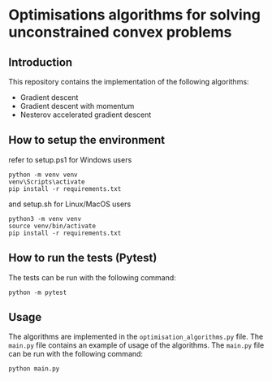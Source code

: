 # Optimisations algorithms for solving unconstrained convex problems
## Introduction
This repository contains the implementation of the following algorithms:
- Gradient descent
- Gradient descent with momentum
- Nesterov accelerated gradient descent

## How to setup the environment
refer to setup.ps1 for Windows users 
```
python -m venv venv
venv\Scripts\activate
pip install -r requirements.txt
```
and setup.sh for Linux/MacOS users
```
python3 -m venv venv
source venv/bin/activate
pip install -r requirements.txt
```

## How to run the tests (Pytest)
The tests can be run with the following command:
```
python -m pytest
```

## Usage
The algorithms are implemented in the `optimisation_algorithms.py` file. The `main.py` file contains an example of usage of the algorithms. The `main.py` file can be run with the following command:
```
python main.py
```